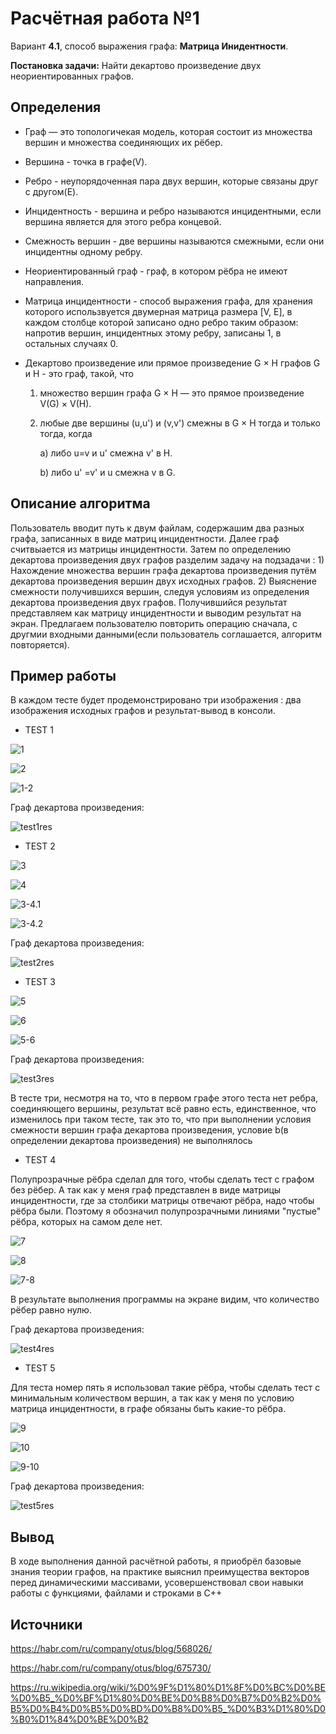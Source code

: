 # **Расчётная работа №1**

Вариант **4.1**, способ выражения графа: **Матрица Инидентности**.

**Постановка задачи:** Найти декартово произведение двух неориентированных графов.

## **Определения**

- Граф — это топологичекая модель, которая состоит из множества вершин и множества соединяющих их рёбер.

- Вершина - точка в графе(V).

- Ребро - неупорядоченная пара двух вершин, которые связаны друг с другом(E).

- Инцидентность - вершина и ребро называются инцидентными, если вершина является для этого ребра концевой.

- Смежность вершин - две вершины называются смежными, если они инцидентны одному ребру.

- Неориентированный граф - граф, в котором рёбра не имеют направления.

- Матрица инцидентности - способ выражения графа, для хранения которого использвуется двумерная матрица размера [V, E], в каждом столбце которой записано одно ребро таким образом: напротив вершин, инцидентных этому ребру, записаны 1, в остальных случаях 0.

- Декартово произведение или прямое произведение G × H графов G и H - это граф, такой, что
  1) множество вершин графа G × H — это прямое произведение V(G) × V(H).
  2) любые две вершины (u,u') и (v,v') смежны в G × H тогда и только тогда, когда

        a) либо u=v и u' смежна v' в H.
    
        b) либо u' =v' и u смежна v в G.

## **Описание алгоритма**

Пользователь вводит путь к двум файлам, содержашим два разных графа, записанных в виде матриц инцидентности. Далее граф считвыается из матрицы инцидентности. Затем по определению декартова произведения двух графов разделим задачу на подзадачи : 1) Нахождение множества вершин графа декартова произведения путём декартова произведения вершин двух исходных графов. 2) Выяснение смежности получившихся вершин, следуя условиям из определения декартова произведения двух графов. Получившийся результат представляем как матрицу инцидентности и выводим результат на экран. Предлагаем пользователю повторить операцию сначала, с другмии входными данными(если пользователь соглашается, алгоритм повторяется).

## **Пример работы**

В каждом тесте будет продемонстрировано три изображения : два изображения исходных графов и результат-вывод в консоли.

- TEST 1

![1](https://github.com/iit-22170x/RPIIS/blob/%D0%9A%D1%80%D1%8E%D0%BA_%D0%92_%D0%92/sem1/RR/code/Pictures%20of%20graphs%20and%20result%20in%20console/1.png)

![2](https://github.com/iit-22170x/RPIIS/blob/%D0%9A%D1%80%D1%8E%D0%BA_%D0%92_%D0%92/sem1/RR/code/Pictures%20of%20graphs%20and%20result%20in%20console/2.png)

![1-2](https://github.com/iit-22170x/RPIIS/blob/%D0%9A%D1%80%D1%8E%D0%BA_%D0%92_%D0%92/sem1/RR/code/Pictures%20of%20graphs%20and%20result%20in%20console/1-2.png)

Граф декартова произведения:

![test1res](https://github.com/iit-22170x/RPIIS/blob/%D0%9A%D1%80%D1%8E%D0%BA_%D0%92_%D0%92/sem1/RR/code/Pictures%20of%20graphs%20and%20result%20in%20console/test1res.png)

- TEST 2

![3](https://github.com/iit-22170x/RPIIS/blob/%D0%9A%D1%80%D1%8E%D0%BA_%D0%92_%D0%92/sem1/RR/code/Pictures%20of%20graphs%20and%20result%20in%20console/3.png)

![4](https://github.com/iit-22170x/RPIIS/blob/%D0%9A%D1%80%D1%8E%D0%BA_%D0%92_%D0%92/sem1/RR/code/Pictures%20of%20graphs%20and%20result%20in%20console/4.png)

![3-4.1](https://github.com/iit-22170x/RPIIS/blob/%D0%9A%D1%80%D1%8E%D0%BA_%D0%92_%D0%92/sem1/RR/code/Pictures%20of%20graphs%20and%20result%20in%20console/3-4.1.png)

![3-4.2](https://github.com/iit-22170x/RPIIS/blob/%D0%9A%D1%80%D1%8E%D0%BA_%D0%92_%D0%92/sem1/RR/code/Pictures%20of%20graphs%20and%20result%20in%20console/3-4.2.png)

Граф декартова произведения:

![test2res](https://github.com/iit-22170x/RPIIS/blob/%D0%9A%D1%80%D1%8E%D0%BA_%D0%92_%D0%92/sem1/RR/code/Pictures%20of%20graphs%20and%20result%20in%20console/test2res.png)

- TEST 3

![5](https://github.com/iit-22170x/RPIIS/blob/%D0%9A%D1%80%D1%8E%D0%BA_%D0%92_%D0%92/sem1/RR/code/Pictures%20of%20graphs%20and%20result%20in%20console/5.png)

![6](https://github.com/iit-22170x/RPIIS/blob/%D0%9A%D1%80%D1%8E%D0%BA_%D0%92_%D0%92/sem1/RR/code/Pictures%20of%20graphs%20and%20result%20in%20console/6.png)

![5-6](https://github.com/iit-22170x/RPIIS/blob/%D0%9A%D1%80%D1%8E%D0%BA_%D0%92_%D0%92/sem1/RR/code/Pictures%20of%20graphs%20and%20result%20in%20console/5-6.png)

Граф декартова произведения:

![test3res](https://github.com/iit-22170x/RPIIS/blob/%D0%9A%D1%80%D1%8E%D0%BA_%D0%92_%D0%92/sem1/RR/code/Pictures%20of%20graphs%20and%20result%20in%20console/test3res.png)

В тесте три, несмотря на то, что в первом графе этого теста нет ребра, соединяющего вершины, результат всё равно есть, единственное, что изменилось при таком тесте, так это то, что при выполнении условия смежности вершин графа декартова произведения, условие b(в определении декартова произведения) не выполнялось

- TEST 4

Полупрозрачные рёбра сделал для того, чтобы сделать тест с графом без рёбер. А так как у меня граф представлен в виде матрицы инцидентности, где за столбики матрицы отвечают рёбра, надо чтобы рёбра были. Поэтому я обозначил полупрозрачными линиями "пустые" рёбра, которых на самом деле нет.

![7](https://github.com/iit-22170x/RPIIS/blob/%D0%9A%D1%80%D1%8E%D0%BA_%D0%92_%D0%92/sem1/RR/code/Pictures%20of%20graphs%20and%20result%20in%20console/7.png)

![8](https://github.com/iit-22170x/RPIIS/blob/%D0%9A%D1%80%D1%8E%D0%BA_%D0%92_%D0%92/sem1/RR/code/Pictures%20of%20graphs%20and%20result%20in%20console/8.png)

![7-8](https://github.com/iit-22170x/RPIIS/blob/%D0%9A%D1%80%D1%8E%D0%BA_%D0%92_%D0%92/sem1/RR/code/Pictures%20of%20graphs%20and%20result%20in%20console/7-8.png)

В результате выполнения программы на экране видим, что количество рёбер равно нулю.

Граф декартова произведения:

![test4res](https://github.com/iit-22170x/RPIIS/blob/%D0%9A%D1%80%D1%8E%D0%BA_%D0%92_%D0%92/sem1/RR/code/Pictures%20of%20graphs%20and%20result%20in%20console/test4res.png)

- TEST 5

Для теста номер пять я использовал такие рёбра, чтобы сделать тест с минимальным количеством вершин, а так как у меня по условию матрица инцидентности, в графе обязаны быть какие-то рёбра.

![9](https://github.com/iit-22170x/RPIIS/blob/%D0%9A%D1%80%D1%8E%D0%BA_%D0%92_%D0%92/sem1/RR/code/Pictures%20of%20graphs%20and%20result%20in%20console/9.png)

![10](https://github.com/iit-22170x/RPIIS/blob/%D0%9A%D1%80%D1%8E%D0%BA_%D0%92_%D0%92/sem1/RR/code/Pictures%20of%20graphs%20and%20result%20in%20console/10.png)

![9-10](https://github.com/iit-22170x/RPIIS/blob/%D0%9A%D1%80%D1%8E%D0%BA_%D0%92_%D0%92/sem1/RR/code/Pictures%20of%20graphs%20and%20result%20in%20console/9-10.png)

Граф декартова произведения:

![test5res](https://github.com/iit-22170x/RPIIS/blob/%D0%9A%D1%80%D1%8E%D0%BA_%D0%92_%D0%92/sem1/RR/code/Pictures%20of%20graphs%20and%20result%20in%20console/test5res.png)

## **Вывод**

В ходе выполнения данной расчётной работы, я приобрёл базовые знания теории графов, на практике выяснил преимущества векторов перед динамическими массивами, усовершенствовал свои навыки работы с функциями, файлами и строками в C++

## **Источники**

https://habr.com/ru/company/otus/blog/568026/

https://habr.com/ru/company/otus/blog/675730/

https://ru.wikipedia.org/wiki/%D0%9F%D1%80%D1%8F%D0%BC%D0%BE%D0%B5_%D0%BF%D1%80%D0%BE%D0%B8%D0%B7%D0%B2%D0%B5%D0%B4%D0%B5%D0%BD%D0%B8%D0%B5_%D0%B3%D1%80%D0%B0%D1%84%D0%BE%D0%B2